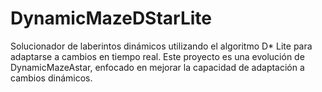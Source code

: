 # DynamicMazeDStarLite
Solucionador de laberintos dinámicos utilizando el algoritmo D* Lite para adaptarse a cambios en tiempo real.  Este proyecto es una evolución de DynamicMazeAstar, enfocado en mejorar la capacidad de adaptación a cambios dinámicos.
